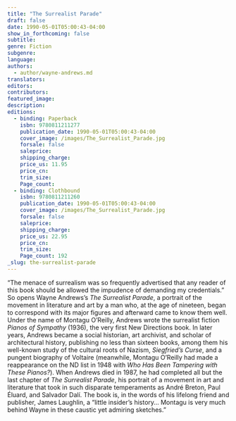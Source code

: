 ```yaml
---
title: "The Surrealist Parade"
draft: false
date: 1990-05-01T05:00:43-04:00
show_in_forthcoming: false
subtitle:
genre: Fiction
subgenre:
language:
authors:
  - author/wayne-andrews.md
translators:
editors:
contributors:
featured_image:
description:
editions:
  - binding: Paperback
    isbn: 9780811211277
    publication_date: 1990-05-01T05:00:43-04:00
    cover_image: /images/The_Surrealist_Parade.jpg
    forsale: false
    saleprice:
    shipping_charge:
    price_us: 11.95
    price_cn:
    trim_size:
    Page_count:
  - binding: Clothbound
    isbn: 9780811211260
    publication_date: 1990-05-01T05:00:43-04:00
    cover_image: /images/The_Surrealist_Parade.jpg
    forsale: false
    saleprice:
    shipping_charge:
    price_us: 22.95
    price_cn:
    trim_size:
    Page_count: 192
_slug: the-surrealist-parade
---
```


“The menace of surrealism was so frequently advertised that any reader of this book should be allowed the impudence of demanding my credentials.” So opens Wayne Andrews’s _The Surrealist Parade_, a portrait of the movement in literature and art by a man who, at the age of nineteen, began to correspond with its major figures and afterward came to know them well. Under the name of Montagu O’Reilly, Andrews wrote the surrealist fiction _Pianos of Sympathy_ (1936), the very first New Directions book. In later years, Andrews became a social historian, art archivist, and scholar of architectural history, publishing no less than sixteen books, among them his well-known study of the cultural roots of Nazism, _Siegfried’s Curse_, and a pungent biography of Voltaire (meanwhile, Montagu O’Reilly had made a reappearance on the ND list in 1948 with _Who Has Been Tampering with These Pianos?_). When Andrews died in 1987, he had completed all but the last chapter of _The Surrealist Parade_, his portrait of a movement in art and literature that took in such disparate temperaments as André Breton, Paul Éluard, and Salvador Dalí. The book is, in the words of his lifelong friend and publisher, James Laughlin, a “little insider’s history… Montagu is very much behind Wayne in these caustic yet admiring sketches.”


